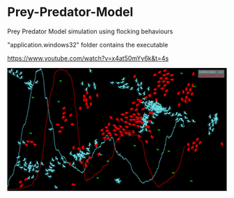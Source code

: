 # Prey-Predator-Model
Prey Predator Model simulation using flocking behaviours

"application.windows32" folder contains the executable

https://www.youtube.com/watch?v=x4at50mYy6k&t=4s

![alt tag](https://github.com/chtorr97/Prey-Predator-Model/blob/master/Prey-Predator.png)
